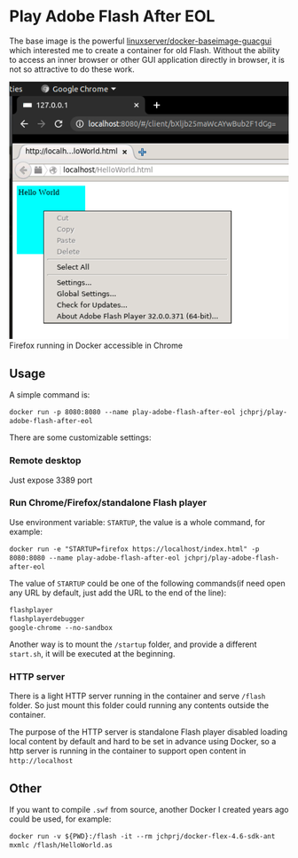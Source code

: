 # Play Adobe Flash After EOL

The base image is the powerful [linuxserver/docker-baseimage-guacgui](https://github.com/linuxserver/docker-baseimage-guacgui) which interested me to create a container for old Flash. Without the ability to access an inner browser or other GUI application directly in browser, it is not so attractive to do these work.


![Screenshot](screenshot.png)  
Firefox running in Docker accessible in Chrome

## Usage

A simple command is:
```
docker run -p 8080:8080 --name play-adobe-flash-after-eol jchprj/play-adobe-flash-after-eol
```

There are some customizable settings:

### Remote desktop

Just expose 3389 port

### Run Chrome/Firefox/standalone Flash player

Use environment variable: `STARTUP`, the value is a whole command, for example:
```
docker run -e "STARTUP=firefox https://localhost/index.html" -p 8080:8080 --name play-adobe-flash-after-eol jchprj/play-adobe-flash-after-eol
```

The value of `STARTUP` could be one of the following commands(if need open any URL by default, just add the URL to the end of the line):
```
flashplayer
flashplayerdebugger
google-chrome --no-sandbox
```

Another way is to mount the `/startup` folder, and provide a different `start.sh`, it will be executed at the beginning.

### HTTP server

There is a light HTTP server running in the container and serve `/flash` folder. So just mount this folder could running any contents outside the container. 

The purpose of the HTTP server is standalone Flash player disabled loading local content by default and hard to be set in advance using Docker, so a http server is running in the container to support open content in `http://localhost`


## Other

If you want to compile `.swf` from source, another Docker I created years ago could be used, for example:
```
docker run -v ${PWD}:/flash -it --rm jchprj/docker-flex-4.6-sdk-ant mxmlc /flash/HelloWorld.as
```